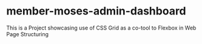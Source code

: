 # member-moses-admin-dashboard
This is a Project showcasing use of CSS Grid as a co-tool to Flexbox in Web Page Structuring
